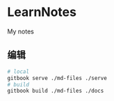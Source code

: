 # LearnNotes
My notes

## 编辑

``` bash
# local
gitbook serve ./md-files ./serve
# build
gitbook build ./md-files ./docs
```